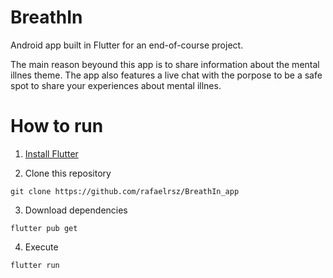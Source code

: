 # BreathIn 


Android app built in Flutter for an end-of-course project.

The main reason beyound this app is to share information about the mental illnes theme. The app also features a live chat with the porpose to be a safe spot to share your experiences about mental illnes.

# How to run

1. [Install Flutter](https://flutter.dev/docs/get-started/install)

2. Clone this repository

```
git clone https://github.com/rafaelrsz/BreathIn_app
```

3. Download dependencies

```
flutter pub get
```

4. Execute

```
flutter run
```
